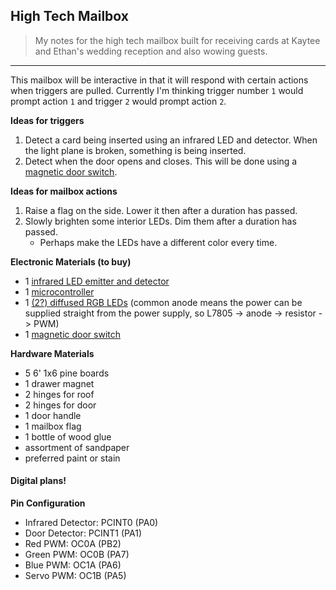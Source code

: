 ## High Tech Mailbox

> My notes for the high tech mailbox built for receiving cards at Kaytee and Ethan's wedding reception and also wowing guests.

-----------

This mailbox will be interactive in that it will respond with certain actions when triggers are pulled.  Currently I'm thinking trigger number `1` would prompt action `1` and trigger `2` would prompt action `2`.

**Ideas for triggers**

1. Detect a card being inserted using an infrared LED and detector.  When the light plane is broken, something is being inserted.
2. Detect when the door opens and closes. This will be done using a [magnetic door switch](https://www.sparkfun.com/products/13247).

**Ideas for mailbox actions**

1. Raise a flag on the side. Lower it then after a duration has passed.
2. Slowly brighten some interior LEDs. Dim them after a duration has passed.
    - Perhaps make the LEDs have a different color every time.

**Electronic Materials (to buy)**

- 1 [infrared LED emitter and detector](https://www.sparkfun.com/products/241)
- 1 [microcontroller](https://www.sparkfun.com/products/11232)
- 1 [(2?) diffused RGB LEDs](https://www.sparkfun.com/products/10821) (common anode means the power can be supplied straight from the power supply, so L7805 -> anode -> resistor -> PWM)
- 1 [magnetic door switch](https://www.sparkfun.com/products/13247)

**Hardware Materials**

- 5 6' 1x6 pine boards
- 1 drawer magnet
- 2 hinges for roof
- 2 hinges for door
- 1 door handle
- 1 mailbox flag
- 1 bottle of wood glue
- assortment of sandpaper
- preferred paint or stain


#### Digital plans!

**Pin Configuration**

- Infrared Detector: PCINT0 (PA0)
- Door Detector: PCINT1 (PA1)
- Red PWM: OC0A (PB2)
- Green PWM: OC0B (PA7)
- Blue PWM: OC1A (PA6)
- Servo PWM: OC1B (PA5)

